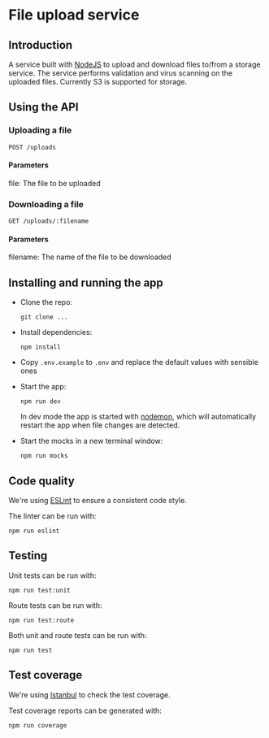 # File upload service

## Introduction

A service built with [NodeJS](https://nodejs.org) to upload and download files to/from a storage service. The service performs validation and virus scanning on the uploaded files. Currently S3 is supported for storage.

## Using the API

### Uploading a file

```
POST /uploads
```

#### Parameters

file: The file to be uploaded

### Downloading a file

```
GET /uploads/:filename
```

#### Parameters

filename: The name of the file to be downloaded

## Installing and running the app

- Clone the repo:

  ```
  git clone ...
  ```

- Install dependencies:

  ```
  npm install
  ```

- Copy `.env.example` to `.env` and replace the default values with sensible ones

- Start the app:

  ```
  npm run dev
  ```

  In dev mode the app is started with [nodemon](https://www.npmjs.com/package/nodemon), which will automatically restart the app when file changes are detected.

- Start the mocks in a new terminal window:

  ```
  npm run mocks
  ```

## Code quality

We're using [ESLint](https://eslint.org) to ensure a consistent code style.

The linter can be run with:

```
npm run eslint
````

## Testing

Unit tests can be run with:

```
npm run test:unit
```

Route tests can be run with:

```
npm run test:route
```

Both unit and route tests can be run with:

```
npm run test
```

## Test coverage

We're using [Istanbul](https://istanbul.js.org) to check the test coverage.

Test coverage reports can be generated with:

```
npm run coverage
```
